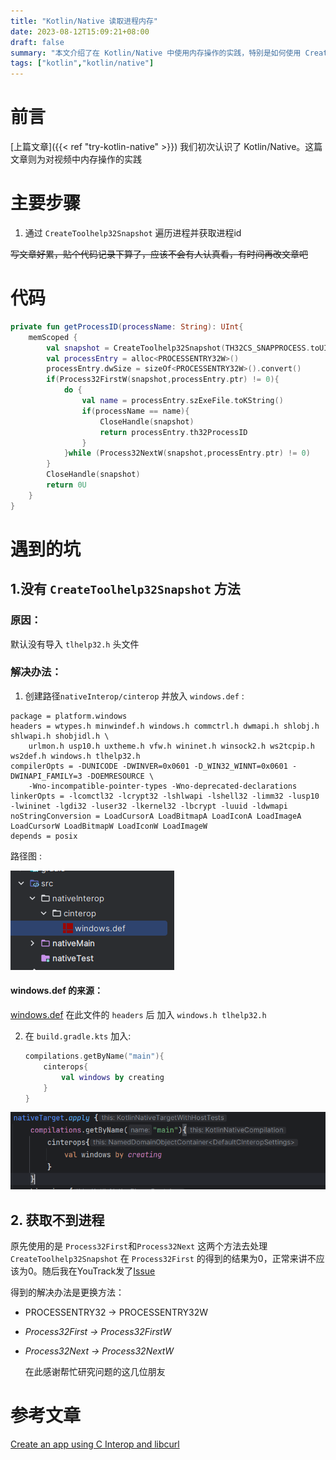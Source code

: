 ```yaml
---
title: "Kotlin/Native 读取进程内存"
date: 2023-08-12T15:09:21+08:00
draft: false
summary: "本文介绍了在 Kotlin/Native 中使用内存操作的实践，特别是如何使用 CreateToolhelp32Snapshot 获取进程信息"
tags: ["kotlin","kotlin/native"]
---
```


# 前言

[上篇文章]({{< ref "try-kotlin-native" >}}) 我们初次认识了 Kotlin/Native。这篇文章则为对视频中内存操作的实践

# 主要步骤

1. 通过 `CreateToolhelp32Snapshot` 遍历进程并获取进程id

~~写文章好累，贴个代码记录下算了，应该不会有人认真看，有时间再改文章吧~~

# 代码

```kotlin
private fun getProcessID(processName: String): UInt{
    memScoped {
        val snapshot = CreateToolhelp32Snapshot(TH32CS_SNAPPROCESS.toUInt(),0U)
        val processEntry = alloc<PROCESSENTRY32W>()
        processEntry.dwSize = sizeOf<PROCESSENTRY32W>().convert()
        if(Process32FirstW(snapshot,processEntry.ptr) != 0){
            do {
                val name = processEntry.szExeFile.toKString()
                if(processName == name){
                    CloseHandle(snapshot)
                    return processEntry.th32ProcessID
                }
            }while (Process32NextW(snapshot,processEntry.ptr) != 0)
        }
        CloseHandle(snapshot)
        return 0U
    }
}
```

# 遇到的坑

## 1.没有 `CreateToolhelp32Snapshot` 方法

### 原因：

默认没有导入 `tlhelp32.h` 头文件

### 解决办法：

1. 创建路径`nativeInterop/cinterop` 并放入 `windows.def` :

```
package = platform.windows
headers = wtypes.h minwindef.h windows.h commctrl.h dwmapi.h shlobj.h shlwapi.h shobjidl.h \
    urlmon.h usp10.h uxtheme.h vfw.h wininet.h winsock2.h ws2tcpip.h ws2def.h windows.h tlhelp32.h
compilerOpts = -DUNICODE -DWINVER=0x0601 -D_WIN32_WINNT=0x0601 -DWINAPI_FAMILY=3 -DOEMRESOURCE \
    -Wno-incompatible-pointer-types -Wno-deprecated-declarations
linkerOpts = -lcomctl32 -lcrypt32 -lshlwapi -lshell32 -limm32 -lusp10 -lwininet -lgdi32 -luser32 -lkernel32 -lbcrypt -luuid -ldwmapi
noStringConversion = LoadCursorA LoadBitmapA LoadIconA LoadImageA LoadCursorW LoadBitmapW LoadIconW LoadImageW
depends = posix
```

路径图 :

![image-20230812153025075](./assets/image-20230812153025075.png)

#### windows.def 的来源：

[windows.def](https://github.com/JetBrains/kotlin/blob/master/kotlin-native/platformLibs/src/platform/mingw/windows.def) 在此文件的 `headers` 后 加入 `windows.h tlhelp32.h` 



2. 在 `build.gradle.kts` 加入:

   ```kotlin
   compilations.getByName("main"){
       cinterops{
           val windows by creating
       }
   }
   ```

![image-20230812153647319](./assets/image-20230812153647319.png)

## 2. 获取不到进程

原先使用的是  `Process32First`和`Process32Next`  这两个方法去处理 `CreateToolhelp32Snapshot` 在 `Process32First` 的得到的结果为0，正常来讲不应该为0。随后我在YouTrack发了[Issue](https://youtrack.jetbrains.com/issue/KT-60477)

得到的解决办法是更换方法：

- PROCESSENTRY32 -> PROCESSENTRY32W

- *Process32First -> Process32FirstW*

- *Process32Next -> Process32NextW*

  
  
  在此感谢帮忙研究问题的这几位朋友

# 参考文章

[Create an app using C Interop and libcurl](https://kotlinlang.org/docs/native-app-with-c-and-libcurl.html)
